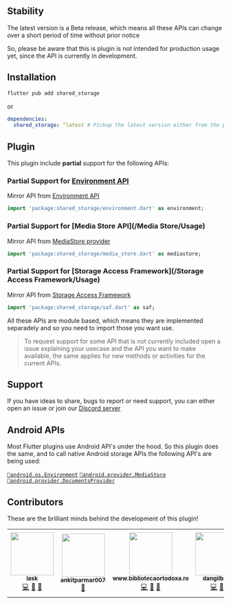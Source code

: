 ## Stability

The latest version is a Beta release, which means all these APIs can change over a short period of time without prior notice

So, please be aware that this is plugin is not intended for production usage yet, since the API is currently in development.

## Installation

```bash
flutter pub add shared_storage
```

or

```yaml
dependencies:
  shared_storage: ^latest # Pickup the latest version either from the pub.dev page or the badge in this README.md
```

## Plugin

This plugin include **partial** support for the following APIs:

### Partial Support for [Environment API](/Environment/Usage)

Mirror API from [Environment API](https://developer.android.com/reference/android/os/Environment)

```dart
import 'package:shared_storage/environment.dart' as environment;
```

### Partial Support for [Media Store API](/Media Store/Usage)

Mirror API from [MediaStore provider](https://developer.android.com/reference/android/provider/MediaStore)

```dart
import 'package:shared_storage/media_store.dart' as mediastore;
```

### Partial Support for [Storage Access Framework](/Storage Access Framework/Usage)

Mirror API from [Storage Access Framework](https://developer.android.com/guide/topics/providers/document-provider)

```dart
import 'package:shared_storage/saf.dart' as saf;
```

All these APIs are module based, which means they are implemented separadely and so you need to import those you want use.

> To request support for some API that is not currently included open a issue explaining your usecase and the API you want to make available, the same applies for new methods or activities for the current APIs.

## Support

If you have ideas to share, bugs to report or need support, you can either open an issue or join our [Discord server](https://discord.gg/86GDERXZNS)

## Android APIs

Most Flutter plugins use Android API's under the hood. So this plugin does the same, and to call native Android storage APIs the following API's are being used:

[`🔗android.os.Environment`](https://developer.android.com/reference/android/os/Environment#summary) [`🔗android.provider.MediaStore`](https://developer.android.com/reference/android/provider/MediaStore#summary) [`🔗android.provider.DocumentsProvider`](https://developer.android.com/guide/topics/providers/document-provider)

## Contributors

These are the brilliant minds behind the development of this plugin!

<!-- ALL-CONTRIBUTORS-LIST:START - Do not remove or modify this section -->
<!-- prettier-ignore-start -->
<!-- markdownlint-disable -->
<table>
  <tr>
    <td align="center"><a href="https://lakscastro.github.io"><img src="https://avatars.githubusercontent.com/u/51419598?v=4?s=100" width="100px;" alt=""/><br /><sub><b>lask</b></sub></a><br /><a href="https://github.com/lakscastro/shared-storage/commits?author=lakscastro" title="Code">💻</a> <a href="#maintenance-lakscastro" title="Maintenance">🚧</a> <a href="https://github.com/lakscastro/shared-storage/commits?author=lakscastro" title="Documentation">📖</a></td>
    <td align="center"><a href="https://github.com/ankitparmar007"><img src="https://avatars.githubusercontent.com/u/73648141?v=4?s=100" width="100px;" alt=""/><br /><sub><b>ankitparmar007</b></sub></a><br /><a href="https://github.com/lakscastro/shared-storage/issues?q=author%3Aankitparmar007" title="Bug reports">🐛</a></td>
    <td align="center"><a href="https://www.bibliotecaortodoxa.ro"><img src="https://avatars.githubusercontent.com/u/1148228?v=4?s=100" width="100px;" alt=""/><br /><sub><b>www.bibliotecaortodoxa.ro</b></sub></a><br /><a href="https://github.com/lakscastro/shared-storage/commits?author=aplicatii-romanesti" title="Code">💻</a> <a href="https://github.com/lakscastro/shared-storage/issues?q=author%3Aaplicatii-romanesti" title="Bug reports">🐛</a> <a href="#ideas-aplicatii-romanesti" title="Ideas, Planning, & Feedback">🤔</a></td>
    <td align="center"><a href="https://github.com/dangilbert"><img src="https://avatars.githubusercontent.com/u/6799566?v=4?s=100" width="100px;" alt=""/><br /><sub><b>dangilbert</b></sub></a><br /><a href="https://github.com/lakscastro/shared-storage/commits?author=dangilbert" title="Code">💻</a> <a href="https://github.com/lakscastro/shared-storage/issues?q=author%3Adangilbert" title="Bug reports">🐛</a></td>
    <td align="center"><a href="https://github.com/dhaval-k-simformsolutions"><img src="https://avatars.githubusercontent.com/u/90894202?v=4?s=100" width="100px;" alt=""/><br /><sub><b>dhaval-k-simformsolutions</b></sub></a><br /><a href="https://github.com/lakscastro/shared-storage/issues?q=author%3Adhaval-k-simformsolutions" title="Bug reports">🐛</a> <a href="#ideas-dhaval-k-simformsolutions" title="Ideas, Planning, & Feedback">🤔</a></td>
  </tr>
</table>

<!-- markdownlint-restore -->
<!-- prettier-ignore-end -->

<!-- ALL-CONTRIBUTORS-LIST:END -->
